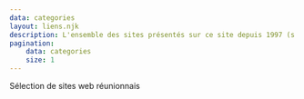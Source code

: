 ```yaml
---
data: categories
layout: liens.njk
description: L'ensemble des sites présentés sur ce site depuis 1997 (s'els sont toujours en ligne).
pagination:
    data: categories
    size: 1
---
```


Sélection de sites web réunionnais
